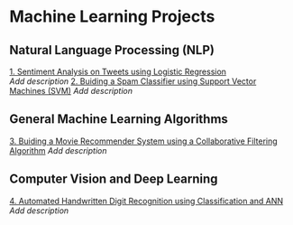 # Machine Learning Projects

## Natural Language Processing (NLP)
[1. Sentiment Analysis on Tweets using Logistic Regression](https://github.com/TranquilCreator/machine-learning-portfolio/tree/main/sentiment-analysis-of-tweets) \
*Add description*
[2. Buiding a Spam Classifier using Support Vector Machines (SVM)](https://github.com/TranquilCreator/machine-learning-portfolio/tree/main/spam-classifier/)
*Add description*

## General Machine Learning Algorithms
[3. Buiding a Movie Recommender System using a Collaborative Filtering Algorithm](https://github.com/TranquilCreator/machine-learning-portfolio/tree/main/movie-recommender-system)
*Add description*
  
## Computer Vision and Deep Learning
[4. Automated Handwritten Digit Recognition using Classification and ANN](https://github.com/TranquilCreator/machine-learning-portfolio/tree/main/automated-handwritten-digit-recognition)
*Add description*
